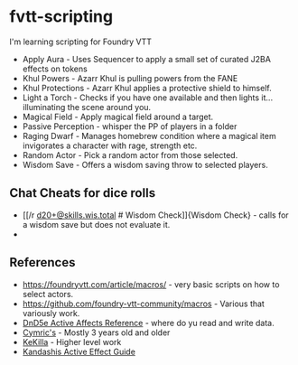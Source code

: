 # fvtt-scripting
I'm learning scripting for Foundry VTT
* Apply Aura - Uses Sequencer to apply a small set of curated J2BA effects on tokens
* Khul Powers - Azarr Khul is pulling powers from the FANE
* Khul Protections - Azarr Khul applies a protective shield to himself.
* Light a Torch - Checks if you have one available and then lights it... illuminating the scene around you.
* Magical Field - Apply magical field around a target.
* Passive Perception - whisper the PP of players in a folder
* Raging Dwarf - Manages homebrew condition where a magical item invigorates a character with rage, strength etc.
* Random Actor - Pick a random actor from those selected.
* Wisdom Save - Offers a wisdom saving throw to selected players.

## Chat Cheats for dice rolls
* [[/r d20+@skills.wis.total # Wisdom Check]]{Wisdom Check} - calls for a wisdom save but does not evaluate it.
* 
## References
* https://foundryvtt.com/article/macros/ - very basic scripts on how to select actors.
* https://github.com/foundry-vtt-community/macros - Various that variously work.
* [DnD5e Active Affects Reference](https://hackmd.io/@foundryvtt-dnd5e/active-effects) - where do yu read and write data.
* [Cymric's](https://gitlab.com/crymic/foundry-vtt-macros/-/tree/8.x/Callback%20Macros?ref_type=heads) - Mostly 3 years old and older
* [KeKilla](https://github.com/Kekilla0/Personal-Macros/tree/master) - Higher level work
* [Kandashis Active Effect Guide](https://docs.google.com/document/d/1DuZaIFVq0YulDOvpahrfhZ6dK7LuclIRlGOtT0BIYEo/edit#heading=h.vfzevnk5ryre)
